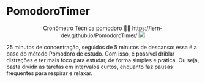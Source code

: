 # PomodoroTimer


<p align="center">
  Cronômetro Técnica pomodoro 🍅⏰
  https://lern-dev.github.io/PomodoroTimer/
  <img src="https://user-images.githubusercontent.com/96671069/189454213-416f590b-bc2d-4c13-a3fb-7961f1ea83c9.png"/>
</p>
25 minutos de concentração, seguidos de 5 minutos de descanso: essa é a base do método Pomodoro de estudo. Com isso, é possível driblar distrações e ter mais foco para estudar, de forma simples e prática. Ou seja, basta dividir as tarefas em intervalos curtos, enquanto faz pausas frequentes para respirar e relaxar.


